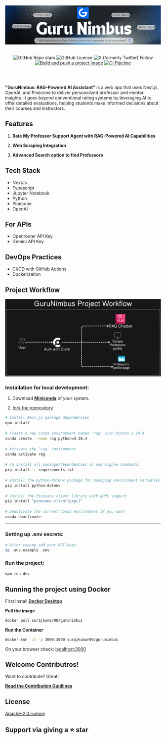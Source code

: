 ![GuruNimbus Banner](./public/GuruNimbus-README-banner.png)


<div align="center">
  
<br>
    <img alt="GitHub Repo stars" src="https://img.shields.io/github/stars/Suraj-kumar00/GuruNimbus?logo=github"> </img>
    <img alt="GitHub License" src="https://img.shields.io/github/license/Suraj-kumar00/GuruNimbus"></img>
    <img alt="X (formerly Twitter) Follow" src="https://img.shields.io/twitter/follow/surajk_umar01"></img

[![Build and push a project Image](https://github.com/Suraj-kumar00/GuruNimbus/actions/workflows/deploy-Image-to-GCR.yml/badge.svg?branch=main)](https://github.com/Suraj-kumar00/GuruNimbus/actions/workflows/deploy-Image-to-GCR.yml)
[![CI Pipeline](https://github.com/Suraj-kumar00/GuruNimbus/actions/workflows/ci.yml/badge.svg?branch=main)](https://github.com/Suraj-kumar00/GuruNimbus/actions/workflows/ci.yml)

</br>
</div>
<br>

**"GuruNimbus: RAG-Powered AI Assistant"** is a web app that uses Next.js, OpenAI, and Pinecone to deliver personalized professor and mentor insights. It goes beyond conventional rating systems by leveraging AI to offer detailed evaluations, helping students make informed decisions about their courses and instructors.

## Features

1. **Rate My Professor Support Agent with RAG-Powered AI Capabilities**

2. **Web Scraping Integration**

3. **Advanced Search option to find Professors**


## Tech Stack
- NextJs
- Typescript
- Jupyter Notebook
- Python
- Pinecone
- OpenAI

## For APIs
- Openrouter API Key
- Gemini API Key

## DevOps Practices
- CI/CD with GitHub Actions
- Dockerization 

## Project Workflow
![GuruNimbus Project Workflow](./public/GuruNimbus-Project-Workflow.png)


### Installation for local development:
1. Download [**Miniconda**](https://docs.anaconda.com/miniconda/) of your system.

2. [fork the reqpository](https://github.com/Suraj-kumar00/GuruNimbus/fork)



```bash
# Install Next.js package dependencies
npm install

# Create a new Conda environment named 'rag' with Python 3.10.4
conda create --name rag python=3.10.4

# Activate the 'rag' environment
conda activate rag

# To install all package/dependencies in one signle commands:
pip install -r requirements.txt

# Install the python-dotenv package for managing environment variables
pip install python-dotenv

# Install the Pinecone client library with gRPC support
pip install "pinecone-client[grpc]"

# Deactivate the current Conda environment if you want
conda deactivate

```

---
### Setting up .env secrets:
```bash
# After coping add your API keys
cp .env.example .env
```

### Run the project:
```bash
npm run dev
```

## Running the project using Docker
First Install [**Docker Desktop**](https://www.docker.com/products/docker-desktop/)

**Pull the image**
```bash
docker pull surajkumar00/gurunimbus 
```
**Run the Container**
```bash
docker run -it -p 3000:3000 surajkumar00/gurunimbus
```
On your browser check: [localhost:3000](localhost:3000)


## Welcome Contributros!
Want to contribute? Great!

[**Read the Contribution Guidlines**](https://github.com/Suraj-kumar00/GuruNimbus/blob/main/CONTRIBUTING.md)

## License

[Apache-2.0 license](https://github.com/Suraj-kumar00/GuruNimbus/blob/main/LICENSE)


## Support via giving a ⭐ star 
